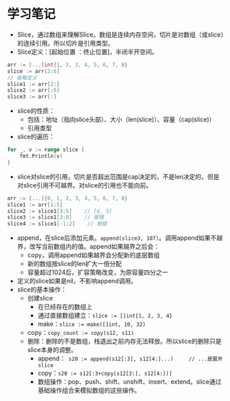 # 学习笔记

* Slice，通过数组来理解Slice。数组是连续内存空间，切片是对数组（或slice）的连续引用。所以切片是引用类型。
* Slice定义：[起始位置 ：终止位置]，半闭半开空间。
```go
arr := [...]int{1, 2, 3, 4, 5, 6, 7, 8}
slice := arr[2:6]
// 省略定义
slice1 := arr[2:]
slice2 := arr[:6]
slice3 := arr[:]
```

* slice的性质：
    * 包括：地址（指向slice头部）、大小（len(slice)）、容量（cap(slice)）
    * 引用类型
* slice的遍历：
```go
for _, v := range slice {
    fmt.Println(v)
}
```

* slice对slice的引用，切片是否超出范围是cap决定的，不是len决定的，但是对slice引用不可越界。对slice的引用也不能向前。
```go
arr := [...]{0, 1, 2, 3, 4, 5, 6, 7, 8}
slice1 := arr[1:5]
slice2 := slice1[3:5]    // [4, 5]
slice3 := slice1[3:8]    // 报错
slice4 := slice1[-1:2]    // 报错
```

* append，在slice后添加元素。` append(slice3, 107) `。调用append如果不越界，改写当前数组内的值。append如果越界之后会：
    * copy，调用append如果越界会分配新的底层数组
    * 新的数组按slice的len扩大一倍分配
    * 容量超过1024后，扩容策略改变，为原容量四分之一
* 定义的slice如果是nil，不影响append调用。
* slice的基本操作：
    * 创建slice
        * 在已经存在的数组上
        * 通过直接数组建立：` slice := []int{1, 2, 3, 4} `
        * make：` slice := make([]int, 10, 32) `
    * copy：` copy_count := copy(s12, s11) `
    * 删除：删除的不是数组，栈退出之前内存无法释放。所以slice的删除只是slice本身的调整。
        * append：` s20 := append(s12[:3], s12[4:]...)     // ...是展开slice`
        * copy：` s20 := s12[:3+copy(s12[3:], s12[4:])] `
        * 数组操作：pop、push、shift、unshift、insert、extend。slice通过基础操作组合来模拟数组的这些操作。